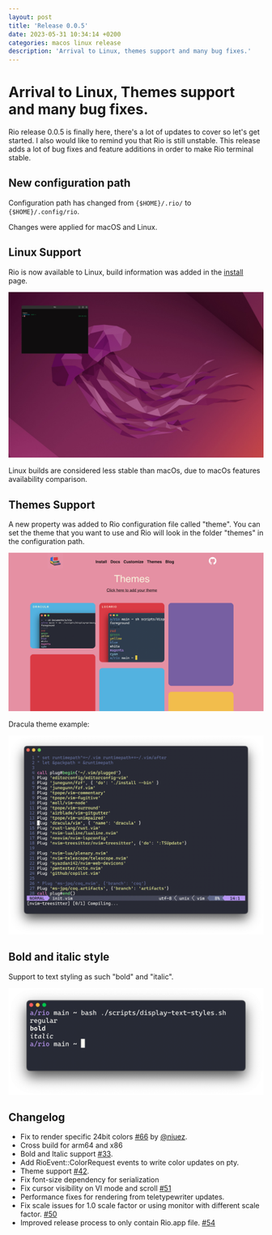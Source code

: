 ```yaml
---
layout: post
title: 'Release 0.0.5'
date: 2023-05-31 10:34:14 +0200
categories: macos linux release
description: 'Arrival to Linux, themes support and many bug fixes.'
---
```


# Arrival to Linux, Themes support and many bug fixes.

Rio release 0.0.5 is finally here, there's a lot of updates to cover so let's get started. I also would like to remind you that Rio is still unstable. This release adds a lot of bug fixes and feature additions in order to make Rio terminal stable.

## New configuration path

Configuration path has changed from `{$HOME}/.rio/` to `{$HOME}/.config/rio`.

Changes were applied for macOS and Linux.

## Linux Support

Rio is now available to Linux, build information was added in the [install](/docs/0.0.x/install) page.

![Linux support](/assets/posts/0.0.5/linux.jpeg)

Linux builds are considered less stable than macOs, due to macOs features availability comparison.

## Themes Support

A new property was added to Rio configuration file called "theme". You can set the theme that you want to use and Rio will look in the folder "themes" in the configuration path.

![Themes support](/assets/posts/0.0.5/themes.png)

Dracula theme example:

![Example dracula](/assets/posts/0.0.5/dracula-nvim.png)

## Bold and italic style

Support to text styling as such "bold" and "italic".

![Themes support](/assets/posts/0.0.5/font-macos.png)

## Changelog

- Fix to render specific 24bit colors [#66](https://github.com/raphamorim/rio/issues/#66) by [@niuez](https://github.com/niuez).
- Cross build for arm64 and x86
- Bold and Italic support [#33](https://github.com/raphamorim/rio/issues/#33).
- Add RioEvent::ColorRequest events to write color updates on pty.
- Theme support [#42](https://github.com/raphamorim/rio/issues/42).
- Fix font-size dependency for serialization
- Fix cursor visibility on VI mode and scroll [#51](https://github.com/raphamorim/#51)
- Performance fixes for rendering from teletypewriter updates.
- Fix scale issues for 1.0 scale factor or using monitor with different scale factor. [#50](https://github.com/raphamorim/rio/issues/#50)
- Improved release process to only contain Rio.app file. [#54](https://github.com/raphamorim/rio/issues/#54)
